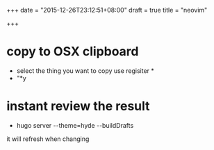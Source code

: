 +++
date = "2015-12-26T23:12:51+08:00"
draft = true
title = "neovim"

+++

# copy to OSX clipboard

- select the thing you want to copy
use regisiter *
- "*y

# instant review the result

- hugo server --theme=hyde --buildDrafts

it will refresh when changing
